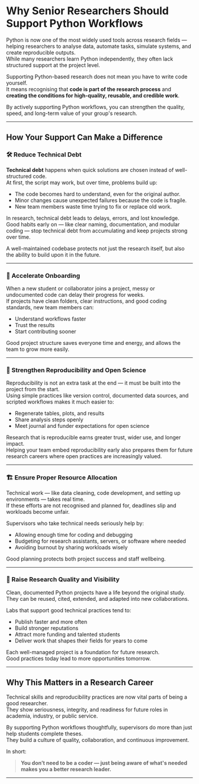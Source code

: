 # Why Senior Researchers Should Support Python Workflows

Python is now one of the most widely used tools across research fields — helping researchers to analyse data, automate tasks, simulate systems, and create reproducible outputs.  
While many researchers learn Python independently, they often lack structured support at the project level.

Supporting Python-based research does not mean you have to write code yourself.  
It means recognising that **code is part of the research process** and **creating the conditions for high-quality, reusable, and credible work**.

By actively supporting Python workflows, you can strengthen the quality, speed, and long-term value of your group's research.

---

## How Your Support Can Make a Difference

### 🛠️ Reduce Technical Debt

**Technical debt** happens when quick solutions are chosen instead of well-structured code.  
At first, the script may work, but over time, problems build up:
- The code becomes hard to understand, even for the original author.
- Minor changes cause unexpected failures because the code is fragile.
- New team members waste time trying to fix or replace old work.

In research, technical debt leads to delays, errors, and lost knowledge.  
Good habits early on — like clear naming, documentation, and modular coding — stop technical debt from accumulating and keep projects strong over time.

A well-maintained codebase protects not just the research itself, but also the ability to build upon it in the future.

---

### 🚀 Accelerate Onboarding

When a new student or collaborator joins a project, messy or undocumented code can delay their progress for weeks.  
If projects have clean folders, clear instructions, and good coding standards, new team members can:
- Understand workflows faster
- Trust the results
- Start contributing sooner

Good project structure saves everyone time and energy, and allows the team to grow more easily.

---

### 🔄 Strengthen Reproducibility and Open Science

Reproducibility is not an extra task at the end — it must be built into the project from the start.  
Using simple practices like version control, documented data sources, and scripted workflows makes it much easier to:
- Regenerate tables, plots, and results
- Share analysis steps openly
- Meet journal and funder expectations for open science

Research that is reproducible earns greater trust, wider use, and longer impact.  
Helping your team embed reproducibility early also prepares them for future research careers where open practices are increasingly valued.

---

### 🏗️ Ensure Proper Resource Allocation

Technical work — like data cleaning, code development, and setting up environments — takes real time.  
If these efforts are not recognised and planned for, deadlines slip and workloads become unfair.

Supervisors who take technical needs seriously help by:
- Allowing enough time for coding and debugging
- Budgeting for research assistants, servers, or software where needed
- Avoiding burnout by sharing workloads wisely

Good planning protects both project success and staff wellbeing.

---

### 🌱 Raise Research Quality and Visibility

Clean, documented Python projects have a life beyond the original study.  
They can be reused, cited, extended, and adapted into new collaborations.

Labs that support good technical practices tend to:
- Publish faster and more often
- Build stronger reputations
- Attract more funding and talented students
- Deliver work that shapes their fields for years to come

Each well-managed project is a foundation for future research.  
Good practices today lead to more opportunities tomorrow.

---

## Why This Matters in a Research Career

Technical skills and reproducibility practices are now vital parts of being a good researcher.  
They show seriousness, integrity, and readiness for future roles in academia, industry, or public service.

By supporting Python workflows thoughtfully, supervisors do more than just help students complete theses.  
They build a culture of quality, collaboration, and continuous improvement.

In short:  
> **You don’t need to be a coder — just being aware of what's needed makes you a better research leader.**

---
